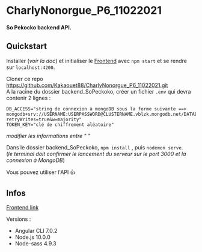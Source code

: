 # CharlyNonorgue_P6_11022021
#### So Pekocko backend API.

## Quickstart

Installer (*voir la doc*) et initialiser le [Frontend](https://github.com/OpenClassrooms-Student-Center/dwj-projet6) avec ```npm start``` et se rendre sur ```localhost:4200```.

Cloner ce repo https://github.com/Kakaouet88/CharlyNonorgue_P6_11022021.git<br>
A la racine du dossier backend_SoPeckoko, créer un fichier ```.env``` qui devra contenir 2 lignes :

```
DB_ACCESS="string de connexion à mongoDB sous la forme suivante ==> mongodb+srv://USERNAME:USERPASSWORD@CLUSTERNAME.vblzk.mongodb.net/DATABASENAME?retryWrites=true&w=majority"
TOKEN_KEY="clé de chiffrement aléatoire"
```

*modifier les informations entre " "*

Dans le dossier backend_SoPeckoko, ```npm install``` , puis ```nodemon serve```.<br>(*le terminal doit confirmer le lancement du serveur sur le port 3000 et la connexion à MongoDB*)

Vous pouvez utiliser l'API 👍

## Infos

[Frontend link](https://github.com/OpenClassrooms-Student-Center/dwj-projet6)

Versions :

- Angular CLI 7.0.2
- Node.js 10.0.0
- Node-sass 4.9.3